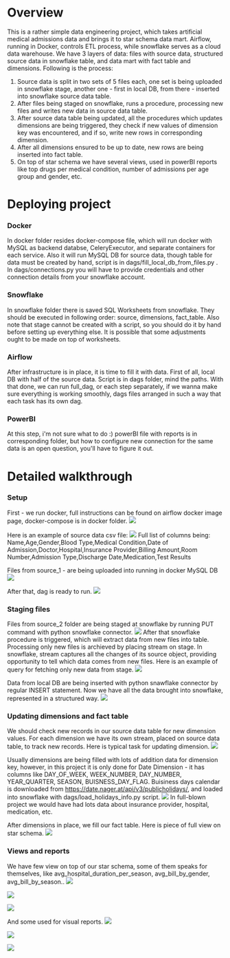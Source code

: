 # Overview

This is a rather simple data engineering project, which takes artificial medical admissions data and brings it to star schema data mart. Airflow, running in Docker, controls ETL process, while snowflake serves as a cloud data warehouse. We have 3 layers of data: files with source data, structured source data in snowflake table, and data mart with fact table and dimensions.
Following is the process:
1) Source data is split in two sets of 5 files each, one set is being uploaded in snowflake stage, another one - first in local DB, from there - inserted into snowflake source data table. 
2) After files being staged on snowflake, runs a procedure, processing new files and writes new data in source data table. 
3) After source data table being updated, all the procedures which updates dimensions are being triggered, they check if new values of dimension key was encountered, and if so, write new rows in corresponding dimension.
4) After all dimensions ensured to be up to date, new rows are being inserted into fact table.
5) On top of star schema we have several views, used in powerBI reports like top drugs per medical condition, number of admissions per age group and gender, etc.


# Deploying project 

### Docker
In docker folder resides docker-compose file, which will run docker with MySQL as backend databse, CeleryExecutor, and separate containers for each service. Also it will run MySQL DB for source data, though table for data must be created by hand, script is in dags/fill_local_db_from_files.py . 
In dags/connections.py you will have to provide credentials and other connection details from your snowflake account.

### Snowflake
In snowflake folder there is saved SQL Worksheets from snowflake. They should be executed in following order: source, dimensions, fact_table. Also note that stage cannot be created with a script, so you should do it by hand before setting up everything else. It is possible that some adjustments ought to be made on top of worksheets. 

### Airflow 
After infrastructure is in place, it is time to fill it with data. First of all, local DB with half of the source data. Script is in dags folder, mind the paths. 
With that done, we can run full_dag, or each step separately, if we wanna make sure everything is working smoothly, dags files arranged in such a way that each task has its own dag.

### PowerBI
At this step, i'm not sure what to do :) powerBI file with reports is in corresponding folder, but how to configure new connection for the same data is an open question, you'll have to figure it out.


# Detailed walkthrough

### Setup
First - we run docker, full instructions can be found on airflow docker image page, docker-compose is in docker folder.
![](/screenshots/3_docker_project.png)

Here is an example of source data csv file:
![](/screenshots/1_source_data_sf_short.png)
Full list of columns being: Name,Age,Gender,Blood Type,Medical Condition,Date of Admission,Doctor,Hospital,Insurance Provider,Billing Amount,Room Number,Admission Type,Discharge Date,Medication,Test Results

Files from source_1 - are being uploaded into running in docker MySQL DB
![](/screenshots/4_local_db.png)

After that, dag is ready to run. 
![](/screenshots/5_dag.png)

### Staging files
Files from source_2 folder are being staged at snowflake by running PUT command with python snowflake connector.
![](/screenshots/2_sf_stage.png)
After that snowflake procedure is triggered, which will extract data from new files into table. Processing only new files is archieved by placing stream on stage. In snowflake, stream captures all the changes of its source object, providing opportunity to tell which data comes from new files. 
Here is an example of query for fetching only new data from stage.
![](/screenshots/6_stream_join.png)

Data from local DB are being inserted with python snawflake connector by regular INSERT statement.
Now we have all the data brought into snowflake, represented in a structured way.
![](/screenshots/7_source_data_table.png)


### Updating dimensions and fact table
We should check new records in our source data table for new dimension values. For each dimension we have its own stream, placed on source data table, to track new records. Here is typical task for updating dimension.
![](/screenshots/8_update_task.png)

Usually dimensions are being filled with lots of addition data for dimension key, however, in this project it is only done for Date Dimension - it has columns like DAY_OF_WEEK, WEEK_NUMBER, DAY_NUMBER, YEAR_QUARTER, SEASON, BUISNESS_DAY_FLAG. Buisiness days calendar is downloaded from https://date.nager.at/api/v3/publicholidays/, and loaded into snowflake with dags/load_holidays_info.py script.
![](/screenshots/9_date_dim.png)
In full-blown project we would have had lots data about insurance provider, hospital, medication, etc.

After dimensions in place, we fill our fact table. Here is piece of full view on star schema.
![](/screenshots/10_fact_table.png)


### Views and reports
We have few view on top of our star schema, some of them speaks for themselves, like avg_hospital_duration_per_season, avg_bill_by_gender, avg_bill_by_season..
![](/screenshots/11_report4.png)


![](/screenshots/11_report5.png)


![](/screenshots/11_report6.png)


And some used for visual reports.
![](/screenshots/11_report1.png)


![](/screenshots/11_report2.png)


![](/screenshots/11_report3.png)


